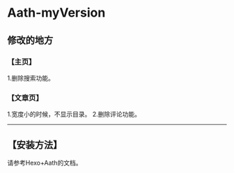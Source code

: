 # Aath-myVersion
 
## 修改的地方

### 【主页】
1.删除搜索功能。

### 【文章页】
1.宽度小的时候，不显示目录。
2.删除评论功能。

------------
## 【安装方法】
请参考Hexo+Aath的文档。